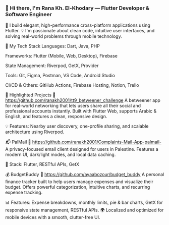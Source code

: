 ### 👋 Hi there, I'm Rana Kh. El-Khodary — Flutter Developer & Software Engineer

🎯 I build elegant, high-performance cross-platform applications using Flutter.
💡 I'm passionate about clean code, intuitive user interfaces, and solving real-world problems through mobile technology.

🚀 My Tech Stack
Languages: Dart, Java, PHP

Frameworks: Flutter (Mobile, Web, Desktop), Firebase

State Management: Riverpod, GetX, Provider

Tools: Git, Figma, Postman, VS Code, Android Studio

CI/CD & Others: GitHub Actions, Firebase Hosting, Notion, Trello

📱 Highlighted Projects
🔗 https://github.com/ranakh2001/tt9_betweener_challenge
A betweener app for real-world networking that lets users share all their social and professional accounts instantly.
Built with Flutter Web, supports Arabic & English, and features a clean, responsive design.

💡 Features: Nearby user discovery, one-profile sharing, and scalable architecture using Riverpod.

📬 PalMail
🔗 https://github.com/ranakh2001/Complaints-Mail-App-palmail-
A privacy-focused email client designed for users in Palestine.
Features a modern UI, dark/light modes, and local data caching.

🔐 Stack: Flutter, RESTful APIs, GetX

💰 BudgetBuddy
🔗 https://github.com/ayaabozour/budget_buddy
A personal finance tracker built to help users manage expenses and visualize their budget.
Offers powerful categorization, intuitive charts, and recurring expense tracking.

📊 Features: Expense breakdowns, monthly limits, pie & bar charts, GetX for responsive state management, RESTful APIs.
🌍 Localized and optimized for mobile devices with a smooth, clutter-free UI.


